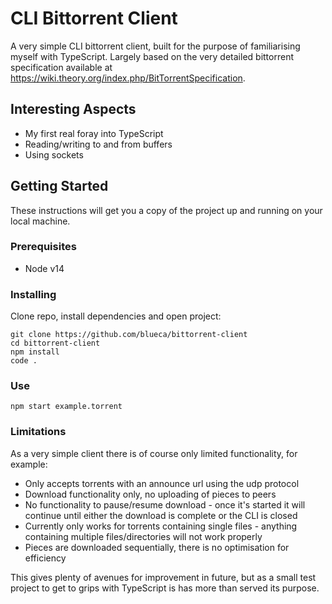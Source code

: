 # CLI Bittorrent Client

A very simple CLI bittorrent client, built for the purpose of familiarising myself with TypeScript. Largely based on the very detailed bittorrent specification available at https://wiki.theory.org/index.php/BitTorrentSpecification.

## Interesting Aspects

- My first real foray into TypeScript
- Reading/writing to and from buffers
- Using sockets

## Getting Started

These instructions will get you a copy of the project up and running on your local machine.

### Prerequisites

- Node v14

### Installing

Clone repo, install dependencies and open project:

```
git clone https://github.com/blueca/bittorrent-client
cd bittorrent-client
npm install
code .
```

### Use

```
npm start example.torrent
```

### Limitations

As a very simple client there is of course only limited functionality, for example:

- Only accepts torrents with an announce url using the udp protocol
- Download functionality only, no uploading of pieces to peers
- No functionality to pause/resume download - once it's started it will continue until either the download is complete or the CLI is closed
- Currently only works for torrents containing single files - anything containing multiple files/directories will not work properly
- Pieces are downloaded sequentially, there is no optimisation for efficiency

This gives plenty of avenues for improvement in future, but as a small test project to get to grips with TypeScript is has more than served its purpose.
